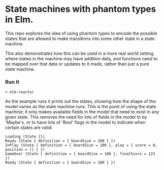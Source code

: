 # State machines with phantom types in Elm.

This repo explores the idea of using phantom types to encode the possible states that are allowed to make transitions into some other state in a state machine.

This also demonstrates how this can be used in a more real world setting where states in the machine may have addition data, and functions need to be mapped over that data or updates to it made, rather than just a pure state machine.

### Run It

    > elm-reactor

As the example runs it prints out the states, showing how the shape of the model varies as the state machine runs. This is the point of using the state machine; it only makes available fields in the model that need to exist in any given state. This removes the need for lots of fields in the model to by 'Maybe's, or to have lots of 'Bool' flags in the model to indicate when certain states are valid:

    Loading (State {})
    Ready (State { definition = { boardSize = 100 } })
    InPlay (State { definition = { boardSize = 100 }, play = { score = 0, position = [] } })
    GameOver (State { definition = { boardSize = 100 }, finalScore = 123 })
    Ready (State { definition = { boardSize = 100 } })
